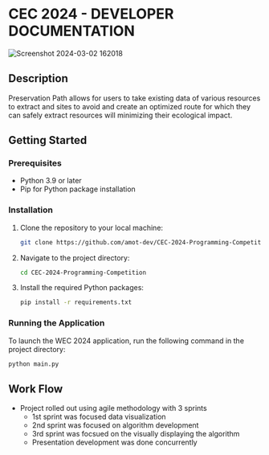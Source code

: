 # CEC 2024 - DEVELOPER DOCUMENTATION
![Screenshot 2024-03-02 162018](https://github.com/amot-dev/CEC-2024-Programming-Competition/assets/74273268/7adfb259-852e-42c6-9a81-334596f0f153)

## Description

Preservation Path allows for users to take existing data of various resources to extract and sites to avoid and create an optimized route for which they can safely extract resources will minimizing their ecological impact.

## Getting Started

### Prerequisites

- Python 3.9 or later
- Pip for Python package installation

### Installation

1. Clone the repository to your local machine:

    ```sh
    git clone https://github.com/amot-dev/CEC-2024-Programming-Competition
    ```

2. Navigate to the project directory:

    ```sh
    cd CEC-2024-Programming-Competition
    ```

3. Install the required Python packages:

    ```sh
    pip install -r requirements.txt
    ```

### Running the Application

To launch the WEC 2024 application, run the following command in the project directory:

```sh
python main.py
```

## Work Flow

- Project rolled out using agile methodology with 3 sprints
    - 1st sprint was focused data visualization
    - 2nd sprint was focused on algorithm development
    - 3rd sprint was focsued on the visually displaying the algorithm
    - Presentation development was done concurrently
